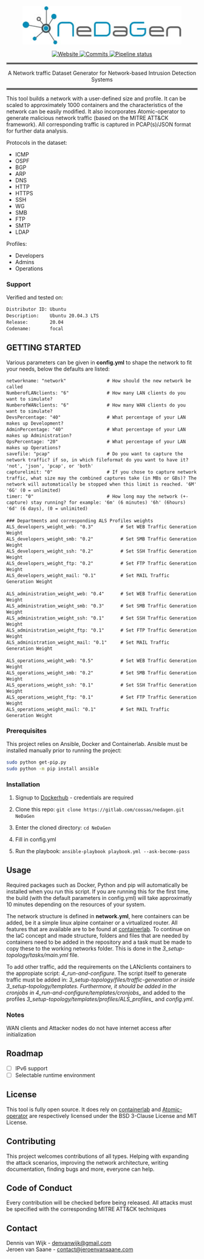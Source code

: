 <div align="center">
<a href="https://gitlab.com/cossas/nedagen/-/tree/master"><img src="docs/nedagen-logo.jpg" height="100px" />

![Website](https://img.shields.io/badge/website-cossas--project.org-orange)
![Commits](https://gitlab.com/cossas/nedagen/-/jobs/artifacts/master/raw/commits.svg?job=create_badge_svg)
![Pipeline status](https://gitlab.com/cossas/nedagen/badges/master/pipeline.svg)
<!-- ![License: MPL2.0](https://gitlab.com/cossas/certitude/-/jobs/artifacts/master/raw/license.svg?job=create_badge_svg) -->
</div></a>

<hr style="border:2px solid gray"> </hr>
<div align="center">
A Network traffic Dataset Generator for Network-based Intrusion Detection Systems
</div>
<hr style="border:2px solid gray"> </hr>

This tool builds a network with a user-defined size and profile. It can be scaled to approximately 1000 containers and the characteristics of the network can be easily modified. It also incorporates Atomic-operator to generate malicious network traffic (based on the MITRE ATT&CK framework). All corresponding traffic is captured in PCAP(s)/JSON format for further data analysis. 

Protocols in the dataset:
- ICMP
- OSPF
- BGP
- ARP
- DNS
- HTTP
- HTTPS
- SSH
- WG
- SMB
- FTP
- SMTP
- LDAP

Profiles:
- Developers
- Admins
- Operations


### Support
Verified and tested on:
```bash
Distributor ID: Ubuntu
Description:    Ubuntu 20.04.3 LTS
Release:        20.04
Codename:       focal
```

## GETTING STARTED
Various parameters can be given in **config.yml** to shape the network to fit your needs, below the defaults are listed:
```
networkname: "network"               # How should the new network be called
NumberofLANclients: "6"              # How many LAN clients do you want to simulate?
NumberofWANclients: "6"              # How many WAN clients do you want to simulate?
DevsPercentage: "40"                 # What percentage of your LAN makes up Development?
AdminPercentage: "40"                # What percentage of your LAN makes up Administration?
OpsPercentage: "20"                  # What percentage of your LAN makes up Operations?
savefile: "pcap"                     # Do you want to capture the network traffic? if so, in which fileformat do you want to have it? 'not', 'json', 'pcap', or 'both'
capturelimit: "0"                    # If you chose to capture network traffic, what size may the combined captures take (in MBs or GBs)? The network will automatically be stopped when this limit is reached. '6M' '6G' (0 = unlimited)
timer: "0"                           # How long may the network (+-capture) stay running? for example: '6m' (6 minutes) '6h' (6hours) '6d' (6 days), (0 = unlimited)

### Departments and corresponding ALS Profiles weights 
ALS_developers_weight_web: "0.3"          # Set WEB Traffic Generation Weight
ALS_developers_weight_smb: "0.2"          # Set SMB Traffic Generation Weight
ALS_developers_weight_ssh: "0.2"          # Set SSH Traffic Generation Weight
ALS_developers_weight_ftp: "0.2"          # Set FTP Traffic Generation Weight
ALS_developers_weight_mail: "0.1"         # Set MAIL Traffic Generation Weight

ALS_administration_weight_web: "0.4"      # Set WEB Traffic Generation Weight
ALS_administration_weight_smb: "0.3"      # Set SMB Traffic Generation Weight
ALS_administration_weight_ssh: "0.1"      # Set SSH Traffic Generation Weight
ALS_administration_weight_ftp: "0.1"      # Set FTP Traffic Generation Weight
ALS_administration_weight_mail: "0.1"     # Set MAIL Traffic Generation Weight

ALS_operations_weight_web: "0.5"          # Set WEB Traffic Generation Weight
ALS_operations_weight_smb: "0.2"          # Set SMB Traffic Generation Weight
ALS_operations_weight_ssh: "0.1"          # Set SSH Traffic Generation Weight
ALS_operations_weight_ftp: "0.1"          # Set FTP Traffic Generation Weight
ALS_operations_weight_mail: "0.1"         # Set MAIL Traffic Generation Weight
```

### Prerequisites
This project relies on Ansible, Docker and Containerlab. Ansible must be installed manually prior to running the project:
```bash
sudo python get-pip.py
sudo python -m pip install ansible
```

### Installation
1. Signup to [Dockerhub](https://hub.docker.com/) - credentials are required

2. Clone this repo:
```git clone https://gitlab.com/cossas/nedagen.git NeDaGen```

3. Enter the cloned directory:
```cd NeDaGen```

4. Fill in config.yml

5. Run the playbook:
```ansible-playbook playbook.yml --ask-become-pass```

## Usage
Required packages such as Docker, Python and pip will automatically be installed when you run this script. If you are running this for the first time, the build (with the default parameters in config.yml) will take approximatly 10 minutes depending on the resources of your system.

The network structure is defined in **network.yml**, here containers can be added, be it a simple linux alpine container or a virtualized router.
All features that are available are to be found at [containerlab](https://containerlab.srlinux.dev/).
To continue on the IaC concept and made structure, folders and files that are needed by containers need to be added in the repository and a task must be made to copy these to the working networks folder. This is done in the *3_setup-topology/tasks/main.yml* file.

To add other traffic, add the requirements on the LANclients containers to the appropiate script: *4_run-and-configure*. The script itself to generate traffic must be added in: *3_setup-topology/files/*traffic-generation* or inside *3_setup-topology/templates*. Furthermore, it should be added in the cronjobs in *4_run-and-configure/templates/cronjobs_** and added to the profiles *3_setup-topology/templates/profiles/ALS_profiles_* and *config.yml*.

### Notes
WAN clients and Attacker nodes do not have internet access after initialization

## Roadmap
- [ ] IPv6 support
- [ ] Selectable runtime environment

## License
This tool is fully open source. It does rely on [containerlab](https://github.com/srl-labs/containerlab) and [Atomic-operator](https://www.atomic-operator.com/) are respectively licensed under the BSD 3-Clause License and MIT License.

## Contributing
This project welcomes contributions of all types. Helping with expanding the attack scenarios, improving the network architecture, writing documentation, finding bugs and more, everyone can help.

## Code of Conduct
Every contribution will be checked before being released. All attacks must be specified with the corresponding MITRE ATT&CK techniques

## Contact
Dennis van Wijk - denvanwijk@gmail.com \
Jeroen van Saane - contact@jeroenvansaane.com



